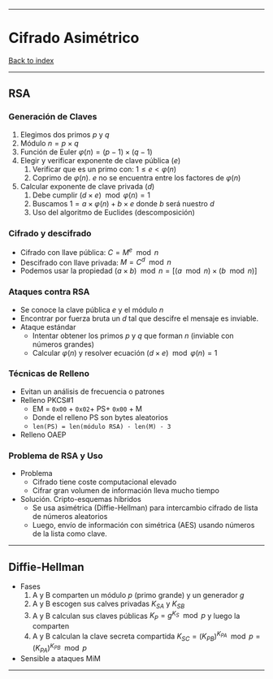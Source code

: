 
---
# Cifrado Asimétrico

[Back to index](../README.md)

---

## RSA
### Generación de Claves
1. Elegimos dos primos $p$ y $q$
2. Módulo $n=p\times q$
3. Función de Euler $\varphi(n) = (p-1)\times (q-1)$
4. Elegir y verificar exponente de clave pública ($e$)
	1. Verificar que es un primo con: $1\leq e < \varphi(n)$
	2. Coprimo de $\varphi(n)$. $e$ no se encuentra entre los factores de $\varphi(n)$
5. Calcular exponente de clave privada ($d$)
	1. Debe cumplir $(d\times e) \mod \varphi(n) = 1$
	2. Buscamos $1=a\times \varphi(n) + b \times e$ donde $b$ será nuestro $d$
	3. Uso del algoritmo de Euclides (descomposición)
### Cifrado y descifrado
- Cifrado con llave pública: $C = M^e \mod n$
- Descifrado con llave privada: $M = C^d \mod n$
- Podemos usar la propiedad $(a\times b) \mod n = [(a \mod n) \times (b \mod n)]$
### Ataques contra RSA
- Se conoce la clave pública $e$ y el módulo $n$
- Encontrar por fuerza bruta un $d$ tal que descifre el mensaje es inviable.
- Ataque estándar
	- Intentar obtener los primos $p$ y $q$ que forman $n$ (inviable con números grandes)
	- Calcular $\varphi(n)$ y resolver ecuación $(d\times e) \mod \varphi(n) = 1$
### Técnicas de Relleno
- Evitan un análisis de frecuencia o patrones
- Relleno PKCS#1
	- EM = `0x00` + `0x02`+ PS+ `0x00` + M
	- Donde el relleno PS son bytes aleatorios
	- `len(PS) = len(módulo RSA) - len(M) - 3`
- Relleno OAEP
### Problema de RSA y Uso
- Problema
	- Cifrado tiene coste computacional elevado
	- Cifrar gran volumen de información lleva mucho tiempo
- Solución. Cripto-esquemas híbridos
	- Se usa asimétrica (Diffie-Hellman) para intercambio cifrado de lista de números aleatorios
	- Luego, envío de información con simétrica (AES) usando números de la lista como clave.
---
## Diffie-Hellman
- Fases
	1. A y B comparten un módulo $p$ (primo grande) y un generador $g$ 
	2. A y B escogen sus calves privadas $K_{SA}$ y $K_{SB}$ 
	3. A y B calculan sus claves públicas $K_{P} = g^{K_S}\mod p$ y luego la comparten
	4. A y B calculan la clave secreta compartida $K_{SC} = (K_{PB})^{K_{PA}} \mod p = (K_{PA})^{K_{PB}} \mod p$
- Sensible a ataques MiM
---
